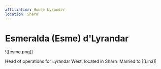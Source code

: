 ```yaml
---
affiliation: House Lyrandar
location: Sharn
---
```

# Esmeralda (Esme) d'Lyrandar
![[esme.png]]

Head of operations for Lyrandar West, located in Sharn. Married to [[Lina]]
